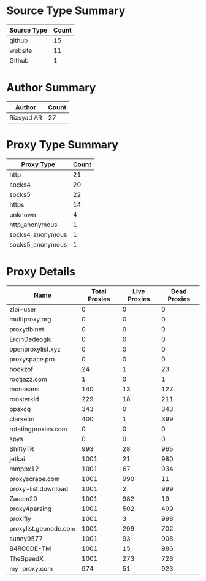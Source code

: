 # Source Type Summary

| Source Type | Count |
|-------------|-------|
| github | 15 |
| website | 11 |
| Github | 1 |


# Author Summary

| Author | Count |
|--------|-------|
| Rizsyad AR | 27 |


# Proxy Type Summary

| Proxy Type | Count |
|------------|-------|
| http | 21 |
| socks4 | 20 |
| socks5 | 22 |
| https | 14 |
| unknown | 4 |
| http_anonymous | 1 |
| socks4_anonymous | 1 |
| socks5_anonymous | 1 |


# Proxy Details

| Name | Total Proxies | Live Proxies | Dead Proxies |
|------|---------------|--------------|---------------|
| zloi-user | 0 | 0 | 0 |
| multiproxy.org | 0 | 0 | 0 |
| proxydb.net | 0 | 0 | 0 |
| ErcinDedeoglu | 0 | 0 | 0 |
| openproxylist.xyz | 0 | 0 | 0 |
| proxyspace.pro | 0 | 0 | 0 |
| hookzof | 24 | 1 | 23 |
| rootjazz.com | 1 | 0 | 1 |
| monosans | 140 | 13 | 127 |
| roosterkid | 229 | 18 | 211 |
| opsxcq | 343 | 0 | 343 |
| clarketm | 400 | 1 | 399 |
| rotatingproxies.com | 0 | 0 | 0 |
| spys | 0 | 0 | 0 |
| ShiftyTR | 993 | 28 | 965 |
| jetkai | 1001 | 21 | 980 |
| mmppx12 | 1001 | 67 | 934 |
| proxyscrape.com | 1001 | 990 | 11 |
| proxy-list.download | 1001 | 2 | 999 |
| Zaeem20 | 1001 | 982 | 19 |
| proxy4parsing | 1001 | 502 | 499 |
| proxifly | 1001 | 3 | 998 |
| proxylist.geonode.com | 1001 | 299 | 702 |
| sunny9577 | 1001 | 93 | 908 |
| B4RC0DE-TM | 1001 | 15 | 986 |
| TheSpeedX | 1001 | 273 | 728 |
| my-proxy.com | 974 | 51 | 923 |
